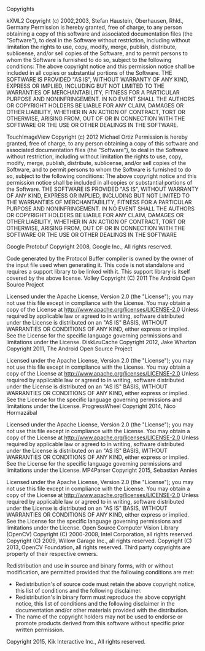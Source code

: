  Copyrights

 kXML2 
 Copyright (c) 2002,2003, Stefan Haustein, Oberhausen, Rhld., Germany Permission is hereby granted, free of charge, to any person obtaining a copy of this software and associated documentation files (the \"Software\"), to deal in the Software without restriction, including without limitation the rights to use, copy, modify, merge, publish, distribute, sublicense, and/or sell copies of the Software, and to permit persons to whom the Software is furnished to do so, subject to the following conditions: The above copyright notice and this permission notice shall be included in all copies or substantial portions of the Software. THE SOFTWARE IS PROVIDED \"AS IS\", WITHOUT WARRANTY OF ANY KIND, EXPRESS OR IMPLIED, INCLUDING BUT NOT LIMITED TO THE WARRANTIES OF MERCHANTABILITY, FITNESS FOR A PARTICULAR PURPOSE AND NONINFRINGEMENT. IN NO EVENT SHALL THE AUTHORS OR COPYRIGHT HOLDERS BE LIABLE FOR ANY CLAIM, DAMAGES OR OTHER LIABILITY, WHETHER IN AN ACTION OF CONTRACT, TORT OR OTHERWISE, ARISING FROM, OUT OF OR IN CONNECTION WITH THE SOFTWARE OR THE USE OR OTHER DEALINGS IN THE SOFTWARE. 

 TouchImageView 
 Copyright (c) 2012 Michael Ortiz Permission is hereby granted, free of charge, to any person obtaining a copy of this software and associated documentation files (the \"Software\"), to deal in the Software without restriction, including without limitation the rights to use, copy, modify, merge, publish, distribute, sublicense, and/or sell copies of the Software, and to permit persons to whom the Software is furnished to do so, subject to the following conditions: The above copyright notice and this permission notice shall be included in all copies or substantial portions of the Software. THE SOFTWARE IS PROVIDED \"AS IS\", WITHOUT WARRANTY OF ANY KIND, EXPRESS OR IMPLIED, INCLUDING BUT NOT LIMITED TO THE WARRANTIES OF MERCHANTABILITY, FITNESS FOR A PARTICULAR PURPOSE AND NONINFRINGEMENT. IN NO EVENT SHALL THE AUTHORS OR COPYRIGHT HOLDERS BE LIABLE FOR ANY CLAIM, DAMAGES OR OTHER LIABILITY, WHETHER IN AN ACTION OF CONTRACT, TORT OR OTHERWISE, ARISING FROM, OUT OF OR IN CONNECTION WITH THE SOFTWARE OR THE USE OR OTHER DEALINGS IN THE SOFTWARE 
 
 Google Protobuf
 Copyright 2008, Google Inc., All rights reserved.
 
 Code generated by the Protocol Buffer compiler is owned by the owner of the input file used when generating it. This code is not standalone and requires a support library to be linked with it. This support library is itself covered by the above license.
 Volley
 Copyright (C) 2011 The Android Open Source Project
 
 Licensed under the Apache License, Version 2.0 (the \"License\"); you may not use this file except in compliance with the License. You may obtain a copy of the License at
 http://www.apache.org/licenses/LICENSE-2.0
 Unless required by applicable law or agreed to in writing, software distributed under the License is distributed on an \"AS IS\" BASIS, WITHOUT WARRANTIES OR CONDITIONS OF ANY KIND, either express or implied. See the License for the specific language governing permissions and limitations under the License. 
 DiskLruCache
 Copyright 2012, Jake Wharton
 Copyright 2011, The Android Open Source Project
 
 Licensed under the Apache License, Version 2.0 (the \"License\"); you may not use this file except in compliance with the License. You may obtain a copy of the License at 
   http://www.apache.org/licenses/LICENSE-2.0
   Unless required by applicable law or agreed to in writing, software distributed under the License is distributed on an \"AS IS\" BASIS, WITHOUT WARRANTIES OR CONDITIONS OF ANY KIND, either express or implied. See the License for the specific language governing permissions and limitations under the License. 
 ProgressWheel
 Copyright 2014, Nico Hormazábal
 
 Licensed under the Apache License, Version 2.0 (the \"License\"); you may not use this file except in compliance with the License. You may obtain a copy of the License at 
   http://www.apache.org/licenses/LICENSE-2.0
   Unless required by applicable law or agreed to in writing, software distributed under the License is distributed on an \"AS IS\" BASIS, WITHOUT WARRANTIES OR CONDITIONS OF ANY KIND, either express or implied. See the License for the specific language governing permissions and limitations under the License. 
 MP4Parser
 Copyright 2015, Sebastian Annies
 
 Licensed under the Apache License, Version 2.0 (the \"License\"); you may not use this file except in compliance with the License. You may obtain a copy of the License at 
 http://www.apache.org/licenses/LICENSE-2.0
 Unless required by applicable law or agreed to in writing, software distributed under the License is distributed on an \"AS IS\" BASIS, WITHOUT WARRANTIES OR CONDITIONS OF ANY KIND, either express or implied. See the License for the specific language governing permissions and limitations under the License. 
 Open Source Computer Vision Library (OpenCV)
 Copyright (C) 2000-2008, Intel Corporation, all rights reserved.
 Copyright (C) 2009, Willow Garage Inc., all rights reserved.
 Copyright (C) 2013, OpenCV Foundation, all rights reserved.
 Third party copyrights are property of their respective owners.

 Redistribution and use in source and binary forms, with or without modification, are permitted provided that the following conditions are met:
 * Redistribution's of source code must retain the above copyright notice, this list of conditions and the following disclaimer.
 * Redistribution's in binary form must reproduce the above copyright notice, this list of conditions and the following disclaimer in the documentation and/or other materials provided with the distribution.
 * The name of the copyright holders may not be used to endorse or promote products derived from this software without specific prior written permission.

 Copyright 2015, Kik Interactive Inc., All rights reserved.
